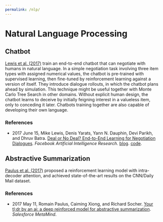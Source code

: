 ```yaml
---
permalink: /nlp/
---
```

# Natural Language Processing

## Chatbot

[Lewis et al. (2017)](https://s3.amazonaws.com/end-to-end-negotiator/end-to-end-negotiator.pdf) train an end-to-end chatbot that can negotiate with humans in natural language. In a simple negotiation task involving three item types with assigned numerical values, the chatbot is pre-trained with supervised learning, then fine-tuned by reinforcement learning against a version of itself. They introduce dialogue rollouts, in which the chatbot plans ahead by simulation. This technique might be useful together with Monte Carlo Tree Search in other domains. Without explicit human design, the chatbot learns to deceive by initially feigning interest in a valueless item, only to conceding it later. Chatbots training together are also capable of developing their own language.

### References

* 2017 June 15, Mike Lewis, Denis Yarats, Yann N. Dauphin, Devi Parikh, and Dhruv Batra. [Deal or No Deal? End-to-End Learning for Negotiation Dialogues](https://s3.amazonaws.com/end-to-end-negotiator/end-to-end-negotiator.pdf). *Facebook Artificial Intelligence Research*. [blog](https://code.facebook.com/posts/1686672014972296). [code](https://github.com/facebookresearch/end-to-end-negotiator).

## Abstractive Summarization

[Paulus et al. (2017)](https://metamind.io/research/your-tldr-by-an-ai-a-deep-reinforced-model-for-abstractive-summarization) proposed a reinforcement learning model with intra-decoder attention, and achieved state-of-the-art results on the CNN/Daily Mail dataset.

### References

* 2017 May 11, Romain Paulus, Caiming Xiong, and Richard Socher. [Your tl;dr by an ai: a deep reinforced model for abstractive summarization](https://metamind.io/research/your-tldr-by-an-ai-a-deep-reinforced-model-for-abstractive-summarization). *Salesforce MetaMind*.
